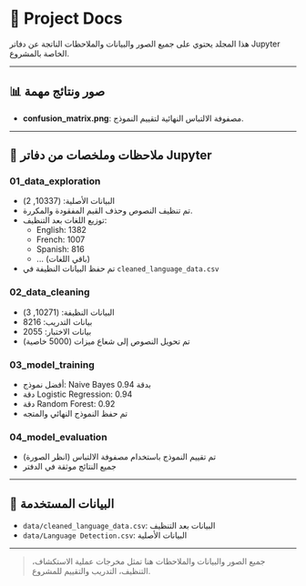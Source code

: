 # 📁 Project Docs

هذا المجلد يحتوي على جميع الصور والبيانات والملاحظات الناتجة عن دفاتر Jupyter الخاصة بالمشروع.

---

## 📊 صور ونتائج مهمة

- **confusion_matrix.png**: مصفوفة الالتباس النهائية لتقييم النموذج.

---

## 📝 ملاحظات وملخصات من دفاتر Jupyter

### 01_data_exploration
- البيانات الأصلية: (10337, 2)
- تم تنظيف النصوص وحذف القيم المفقودة والمكررة.
- توزيع اللغات بعد التنظيف:
  - English: 1382
  - French: 1007
  - Spanish: 816
  - ... (باقي اللغات)
- تم حفظ البيانات النظيفة في `cleaned_language_data.csv`

### 02_data_cleaning
- البيانات النظيفة: (10271, 3)
- بيانات التدريب: 8216
- بيانات الاختبار: 2055
- تم تحويل النصوص إلى شعاع ميزات (5000 خاصية)

### 03_model_training
- أفضل نموذج: Naive Bayes بدقة 0.94
- دقة Logistic Regression: 0.94
- دقة Random Forest: 0.92
- تم حفظ النموذج النهائي والمتجه

### 04_model_evaluation
- تم تقييم النموذج باستخدام مصفوفة الالتباس (انظر الصورة)
- جميع النتائج موثقة في الدفتر

---

## 📂 البيانات المستخدمة
- `data/cleaned_language_data.csv`: البيانات بعد التنظيف
- `data/Language Detection.csv`: البيانات الأصلية

---

> جميع الصور والبيانات والملاحظات هنا تمثل مخرجات عملية الاستكشاف، التنظيف، التدريب والتقييم للمشروع.
